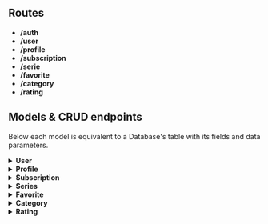 ## Routes
- **/auth**
- **/user**
- **/profile**
- **/subscription**
- **/serie**
- **/favorite**
- **/category**
- **/rating**


## Models & CRUD endpoints
Below each model is equivalent to a Database's table with its fields and data parameters.

<details><summary><b>User</b></summary>

- **id** (type: <em>INTEGER</em>, primaryKey: <em>true</em>, autoIncrement: <em>true</em>, allowNull: <em>true</em>)
- **subscriptionId** (type: <em>INTEGER</em>, foreignKey: <em>true</em>, allowNull: <em>false</em>)
- **profileId** (type: <em>INTEGER</em>, foreignKey: <em>true</em>, allowNull: <em>false</em>)
- **email** (type: <em>INTEGER</em>, allowNull: <em>false</em>, unique: <em>true</em>, validate: <em>isEmail</em>)
- **password** (type: <em>STRING</em>, allowNull: <em>false</em>, validate: regex (<em>Minimum four characters, at least one uppercase letter, one lowercase letter and one number</em>))
- **CC** (type: <em>STRING</em>, allowNull: <em>false</em>)

#### Auth
```js
ROUTE /auth

POST: '/signup' => signUp
POST: '/login'  => logIn
```

#### CRUD
```js
ROUTE /user

GET:    '/:userId'  => checkAuth, getUser
POST:   '/'         => checkAuth, createUser
PATCH:  '/:userId'  => checkAuth, updateUser
DELETE: '/:userId'  => checkAuth, deleteUser
```

</details>

<details><summary><b>Profile</b></summary>

- **id** (type: <em>INTEGER</em>, primaryKey: <em>true</em>, autoIncrement: <em>true</em>, allowNull: <em>true</em>)
- **nick** (type: <em>VARCHAR</em>, allowNull: <em>false</em>, unique: <em>true</em>)
- **profileimage** (type: <em>VARCHAR</em>, allowNull: <em>true</em>)

#### CRUD
```js
ROUTE /profile

GET:    '/:profileId'  => checkAuth, getProfile
POST:   '/'            => checkAuth, createProfile
PATCH:  '/:profileId'  => checkAuth, changeProfile
DELETE: '/:profileId'  => checkAuth, deleteProfile
```

</details>

<details><summary><b>Subscription</b></summary>

- **id** (type: <em>INTEGER</em>, primaryKey: <em>true</em>, autoIncrement: <em>true</em>, allowNull: <em>true</em>)
- **type** (type: <em>ENUM('month', 'year')</em>, allowNull: <em>false</em>)
- **name** (type: <em>VARCHAR</em>, allowNull: <em>false</em>)
- **price** (type: <em>INTEGER</em>, allowNull: <em>false</em>)

#### CRUD
```js
ROUTE /subscription

POST:   '/:userId'  => checkAuth, paySubscription
DELETE: '/:userId'  => checkAuth, stopSubscription
```

</details>

<details><summary><b>Series</b></summary>

- **id** (type: <em>INTEGER</em>, primaryKey: <em>true</em>, autoIncrement: <em>true</em>, allowNull: <em>true</em>)
- **categoryId** (type: <em>INTEGER</em>, foreignKey: <em>true</em>, allowNull: <em>false</em>)
- **title** (type: <em>VARCHAR</em>, allowNull: <em>false</em>, unique: <em>true</em>)
- **description** (type: <em>TEXT</em>, allowNull: <em>true</em>)
- **duration** (type: <em>VARCHAR</em>, allowNull: <em>false</em>)
- **rating** (type: <em>INTEGER</em>, allowNull: <em>true</em>)



#### CRUD
```js
ROUTE /serie

GET:    '/:serieId' => checkAuth, getOneSerie
GET:    '/'         => checkAuth, getAllSeries
PATCH:  '/:serieId'  => checkAuth, updateSerie
```

</details>

<details><summary><b>Favorite</b></summary>

- **serieId** (type: <em>INTEGER</em>, foreignKey: <em>true</em>, allowNull: <em>false</em>)
- **userId** (type: <em>INTEGER</em>, foreignKey: <em>true</em>, allowNull: <em>false</em>)


#### CRUD
```js
ROUTE /favorite

GET:    '/:userId'          => checkAuth, getFavorites
POST:   '/:userId'          => checkAuth, addFavorites
DELETE: '/:userId/:serieId' => checkAuth, deleteFavorite
```

</details>

<details><summary><b>Category</b></summary>

- **id** (type: <em>INTEGER</em>, primaryKey: <em>true</em>, autoIncrement: <em>true</em>, allowNull: <em>true</em>)
- **name** (type: <em>VARCHAR</em>, allowNull: <em>false</em>)


#### CRUD
```js
ROUTE /category

GET:    '/:userId'          => checkAuth, getFavorites
POST:   '/:userId'          => checkAuth, addFavorites
DELETE: '/:userId/:serieId' => checkAuth, deleteFavorite
```

</details>

<details><summary><b>Rating</b></summary>

- **id** (type: <em>INTEGER</em>, primaryKey: <em>true</em>, autoIncrement: <em>true</em>, allowNull: <em>true</em>)
- **serieId** (type: <em>INTEGER</em>, foreignKey: <em>true</em>, allowNull: <em>false</em>)
- **userId** (type: <em>INTEGER</em>, foreignKey: <em>true</em>, allowNull: <em>false</em>)
- **rate** (type: <em>INTEGER</em>, allowNull: <em>false</em>)
- **comment** (type: <em>VARCHAR</em>, allowNull: <em>true</em>)


#### CRUD
```js
ROUTE /rating

GET:    '/:serieId'  => checkAuth, getSerieRating
POST:   '/'          => checkAuth, addRating
PATCH:  '/:ratingId' => checkAuth, updateRating
DELETE: '/:ratingId' => checkAuth, deleteFavorite
```

</details>